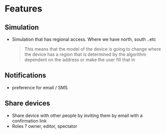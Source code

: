 # Features

## Simulation

- Simulation that has regional access. Where we have north, south ..etc
  > This means that the model of the device is going to change where the device has a region that is determined by the algorithm dependent on the address or make the user fill that in


## Notifications

- preference for email / SMS

## Share devices

- Share device with other people by inviting them by email with a confirmation link 
- Roles ? owner, editor, spectator

